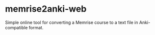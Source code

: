 memrise2anki-web
================

Simple online tool for converting a Memrise course to a text file in Anki-compatible format.